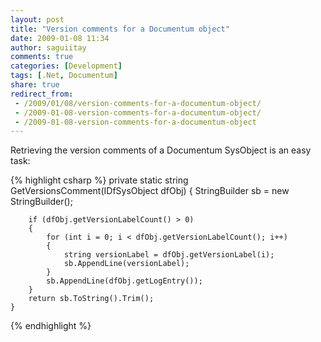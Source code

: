 ```yaml
---
layout: post
title: "Version comments for a Documentum object"
date: 2009-01-08 11:34
author: saguiitay
comments: true
categories: [Development]
tags: [.Net, Documentum]
share: true
redirect_from:
 - /2009/01/08/version-comments-for-a-documentum-object/
 - /2009-01-08-version-comments-for-a-documentum-object/
 - /2009-01-08-version-comments-for-a-documentum-object
---
```

Retrieving the version comments of a Documentum SysObject is an easy task:

{% highlight csharp %}
    private static string GetVersionsComment(IDfSysObject dfObj)
    {
        StringBuilder sb = new StringBuilder();

        if (dfObj.getVersionLabelCount() > 0)
        {
            for (int i = 0; i < dfObj.getVersionLabelCount(); i++)
            {
                string versionLabel = dfObj.getVersionLabel(i);
                sb.AppendLine(versionLabel);
            }
            sb.AppendLine(dfObj.getLogEntry());
        }
        return sb.ToString().Trim();
    }
{% endhighlight %}
